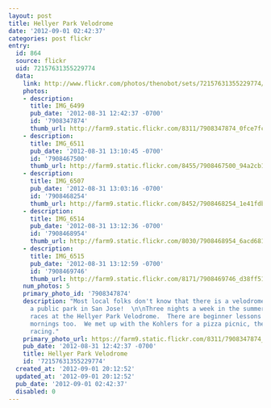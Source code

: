 ```yaml
---
layout: post
title: Hellyer Park Velodrome
date: '2012-09-01 02:42:37'
categories: post flickr
entry:
  id: 864
  source: flickr
  uid: 72157631355229774
  data:
    link: http://www.flickr.com/photos/thenobot/sets/72157631355229774/
    photos:
    - description: 
      title: IMG_6499
      pub_date: '2012-08-31 12:42:37 -0700'
      id: '7908347874'
      thumb_url: http://farm9.static.flickr.com/8311/7908347874_0fce7fcd6c_s.jpg
    - description: 
      title: IMG_6511
      pub_date: '2012-08-31 13:10:45 -0700'
      id: '7908467500'
      thumb_url: http://farm9.static.flickr.com/8455/7908467500_94a2cb1f54_s.jpg
    - description: 
      title: IMG_6507
      pub_date: '2012-08-31 13:03:16 -0700'
      id: '7908468254'
      thumb_url: http://farm9.static.flickr.com/8452/7908468254_1e41fdb6fc_s.jpg
    - description: 
      title: IMG_6514
      pub_date: '2012-08-31 13:12:36 -0700'
      id: '7908468954'
      thumb_url: http://farm9.static.flickr.com/8030/7908468954_6acd681b7e_s.jpg
    - description: 
      title: IMG_6515
      pub_date: '2012-08-31 13:12:59 -0700'
      id: '7908469746'
      thumb_url: http://farm9.static.flickr.com/8171/7908469746_d38ff518eb_s.jpg
    num_photos: 5
    primary_photo_id: '7908347874'
    description: "Most local folks don't know that there is a velodrome inside of
      a public park in San Jose!  \n\nThree nights a week in the summer, there are
      races at the Hellyer Park Velodrome.  There are beginner lessons on Saturday
      mornings too.  We met up with the Kohlers for a pizza picnic, then a night of
      racing."
    primary_photo_url: https://farm9.static.flickr.com/8311/7908347874_0fce7fcd6c_m.jpg
    pub_date: '2012-08-31 12:42:37 -0700'
    title: Hellyer Park Velodrome
    id: '72157631355229774'
  created_at: '2012-09-01 20:12:52'
  updated_at: '2012-09-01 20:12:52'
  pub_date: '2012-09-01 02:42:37'
  disabled: 0
---
```

